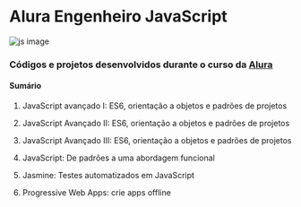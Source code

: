 # Alura Engenheiro JavaScript

![js image](https://cdn-images-1.medium.com/max/1600/0*CU8lM9dhv_M_XL4L.gif)

### Códigos e projetos desenvolvidos durante o curso da [Alura](https://cursos.alura.com.br/career/engenheiro-javascript)

#### Sumário 

1. JavaScript avançado I: ES6, orientação a objetos e padrões de projetos

1. JavaScript Avançado II: ES6, orientação a objetos e padrões de projetos

1. JavaScript Avançado III: ES6, orientação a objetos e padrões de projetos

1. JavaScript: De padrões a uma abordagem funcional

1. Jasmine: Testes automatizados em JavaScript

1. Progressive Web Apps: crie apps offline
